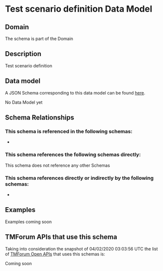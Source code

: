# Test scenario definition Data Model

## Domain

The  schema is part of the  Domain

## Description

Test scenario definition

## Data model

A JSON Schema corresponding to this data model can be found
[here](https://github.com/tmforum-rand/schemas/blob/candidates/Common/TestScenarioDefinition.schema.json).

No Data Model yet

## Schema Relationships

### This schema is referenced in the following schemas:

-

### This schema references the following schemas directly:

This schema does not reference any other Schemas

### This schema references directly or indirectly by the following schemas:

-



## Examples

Examples coming soon

## TMForum APIs that use this schema

Taking into consideration the snapshot of 04/02/2020 03:03:56 UTC the list of [TMForum Open APIs](https://www.tmforum.org/open-apis/) that uses this schemas is:

Coming soon